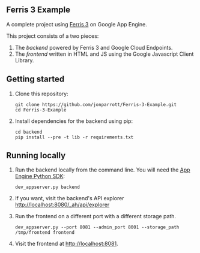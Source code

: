 ## Ferris 3 Example

A complete project using [Ferris 3](http://ferrisframework.org) on Google App Engine.

This project consists of a two pieces:
1. The *backend* powered by Ferris 3 and Google Cloud Endpoints.
2. The *frontend* written in HTML and JS using the Google Javascript Client Library.

## Getting started

1. Clone this repository:

    ```
    git clone https://github.com/jonparrott/Ferris-3-Example.git
    cd Ferris-3-Example
    ```

2. Install dependencies for the backend using pip:

    ```
    cd backend
    pip install --pre -t lib -r requirements.txt
    ```

## Running locally

1. Run the backend locally from the command line. You will need the [App Engine Python SDK](https://developers.google.com/appengine/downloads):

    ```
    dev_appserver.py backend
    ```

2. If you want, visit the backend's API explorer [http://localhost:8080/_ah/api/explorer](http://localhost:8080/_ah/api/explorer)


3. Run the frontend on a different port with a different storage path.

    ```
    dev_appserver.py --port 8081 --admin_port 8001 --storage_path /tmp/frontend frontend
    ```

4. Visit the frontend at [http://localhost:8081](http://localhost:8081).
